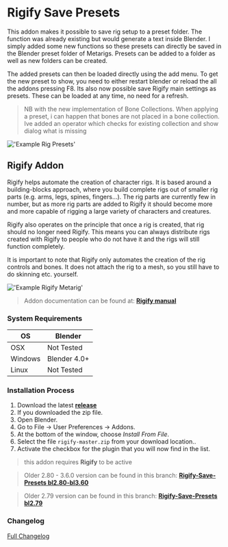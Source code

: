 # Rigify Save Presets

This addon makes it possible to save rig setup to a preset folder. The function was already existing but would generate a text inside Blender. I simply added some new functions so these presets can directly be saved in the Blender preset folder of Metarigs. Presets can be added to a folder as well as new folders can be created.

The added presets can then be loaded directly using the add menu. To get the new preset to show, you need to either restart blender or reload the all the addons pressing F8. Its also now possible save Rigify main settings as presets. These can be loaded at any time, no need for a refresh.

>NB with the new implementation of Bone Collections. When applying a preset, i can happen that bones are not placed in a bone collection. Ive added an operator which checks for existing collection and show dialog what is missing 

!['Example Rig Presets'](https://raw.githubusercontent.com/wiki/schroef/Rigify-Save-Presets/images/rigify-save-presets-v012.png?v20241009)


## Rigify Addon

Rigify helps automate the creation of character rigs. It is based around a building-blocks approach, where you build complete rigs out of smaller rig parts (e.g. arms, legs, spines, fingers...). The rig parts are currently few in number, but as more rig parts are added to Rigify it should become more and more capable of rigging a large variety of characters and creatures.

Rigify also operates on the principle that once a rig is created, that rig should no longer need Rigify. This means you can always distribute rigs created with Rigify to people who do not have it and the rigs will still function completely.

It is important to note that Rigify only automates the creation of the rig controls and bones. It does not attach the rig to a mesh, so you still have to do skinning etc. yourself.

!['Example Rigify Metarig'](https://raw.githubusercontent.com/wiki/schroef/Rigify-Save-Presets/images/Addon_Rigify_0.5_split_metarig.png?v20241007)

>Addon documentation can be found at: <b>[Rigify manual](https://docs.blender.org/manual/en/latest/addons/rigging/rigify/index.html)</b>


### System Requirements

| **OS** | **Blender** |
| ------------- | ------------- |
| OSX | Not Tested |
| Windows | Blender 4.0+ |
| Linux | Not Tested |


### Installation Process

1. Download the latest <b>[release](https://github.com/schroef/rigify-save-presets/releases/)</b>
2. If you downloaded the zip file.
3. Open Blender.
4. Go to File -> User Preferences -> Addons.
5. At the bottom of the window, choose *Install From File*.
6. Select the file `rigify-master.zip` from your download location..
7. Activate the checkbox for the plugin that you will now find in the list.

>this addon requires <b>Rigify</b> to be active

>Older 2.80 - 3.6.0 version can be found in this branch: <b>[Rigify-Save-Presets bl2.80-bl3.60](https://github.com/schroef/Rigify-Save-Presets/tree/bl-280)</b>

>Older 2.79 version can be found in this branch: <b>[Rigify-Save-Presets bl2.79](https://github.com/schroef/Rigify-Save-Presets/tree/bl-279)</b>


### Changelog
[Full Changelog](CHANGELOG.md)

<!--
- Fill in data
 -
 -
-->

